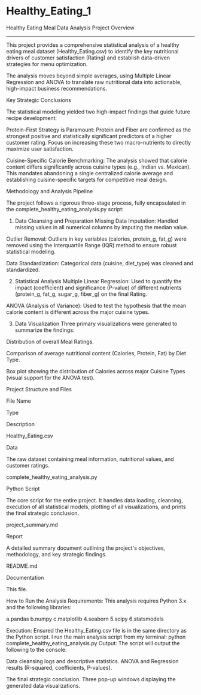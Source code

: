 # Healthy_Eating_1
Healthy Eating Meal Data Analysis
Project Overview
*******************************************************************************************************************************************************
This project provides a comprehensive statistical analysis of a healthy eating meal dataset (Healthy_Eating.csv) to identify the key nutritional drivers of customer satisfaction (Rating) and establish data-driven strategies for menu optimization.

The analysis moves beyond simple averages, using Multiple Linear Regression and ANOVA to translate raw nutritional data into actionable, high-impact business recommendations.

Key Strategic Conclusions

The statistical modeling yielded two high-impact findings that guide future recipe development:

Protein-First Strategy is Paramount: Protein and Fiber are confirmed as the strongest positive and statistically significant predictors of a higher customer rating. Focus on increasing these two macro-nutrients to directly maximize user satisfaction.

Cuisine-Specific Calorie Benchmarking: The analysis showed that calorie content differs significantly across cuisine types (e.g., Indian vs. Mexican). This mandates abandoning a single centralized calorie average and establishing cuisine-specific targets for competitive meal design.

Methodology and Analysis Pipeline

The project follows a rigorous three-stage process, fully encapsulated in the complete_healthy_eating_analysis.py script:
1. Data Cleansing and Preparation
Missing Data Imputation: Handled missing values in all numerical columns by imputing the median value.

Outlier Removal: Outliers in key variables (calories, protein_g, fat_g) were removed using the Interquartile Range (IQR) method to ensure robust statistical modeling.

Data Standardization: Categorical data (cuisine, diet_type) was cleaned and standardized.

2. Statistical Analysis
Multiple Linear Regression: Used to quantify the impact (coefficient) and significance (P-value) of different nutrients (protein_g, fat_g, sugar_g, fiber_g) on the final Rating.

ANOVA (Analysis of Variance): Used to test the hypothesis that the mean calorie content is different across the major cuisine types.

3. Data Visualization
Three primary visualizations were generated to summarize the findings:

Distribution of overall Meal Ratings.

Comparison of average nutritional content (Calories, Protein, Fat) by Diet Type.

Box plot showing the distribution of Calories across major Cuisine Types (visual support for the ANOVA test).

Project Structure and Files

File Name

Type

Description

Healthy_Eating.csv

Data

The raw dataset containing meal information, nutritional values, and customer ratings.

complete_healthy_eating_analysis.py

Python Script

The core script for the entire project. It handles data loading, cleansing, execution of all statistical models, plotting of all visualizations, and prints the final strategic conclusion.

project_summary.md

Report

A detailed summary document outlining the project's objectives, methodology, and key strategic findings.

README.md

Documentation

This file.

How to Run the Analysis
Requirements: This analysis requires Python 3.x and the following libraries:

a.pandas
b.numpy
c.matplotlib
4.seaborn
5.scipy
6.statsmodels

Execution: Ensured the Healthy_Eating.csv file is in the same directory as the Python script.
I run the main analysis script from my terminal:
python complete_healthy_eating_analysis.py
Output: The script will output the following to the console:

Data cleansing logs and descriptive statistics.
ANOVA and Regression results (R-squared, coefficients, P-values).

The final strategic conclusion.
Three pop-up windows displaying the generated data visualizations.
